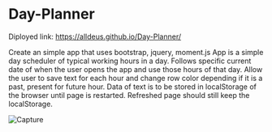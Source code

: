 # Day-Planner
Diployed link: https://alldeus.github.io/Day-Planner/

Create an simple app that uses bootstrap, jquery, moment.js
App is a simple day scheduler of typical working hours in a day.
Follows specific current date of when the user opens the app and use those hours of that day.
Allow the user to save text for each hour and change row color depending if it is a past, present for future hour.
Data of text is to be stored in localStorage of the browser until page is restarted. Refreshed page should still keep the localStorage.

![Capture](https://user-images.githubusercontent.com/87239985/151238922-58f1ee52-f748-4541-8f8e-018377afdca6.PNG)

